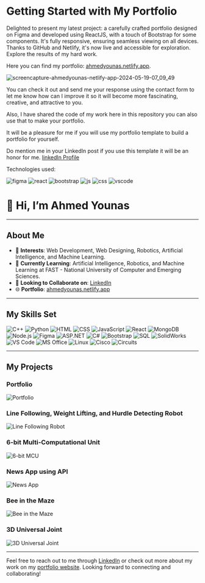 # Getting Started with My Portfolio

Delighted to present my latest project: a carefully crafted portfolio designed on Figma and developed using ReactJS, with a touch of Bootstrap for some components. It's fully responsive, ensuring seamless viewing on all devices. Thanks to GitHub and Netlify, it's now live and accessible for exploration. Explore the results of my hard work.

Here you can find my portfolio: [ahmedyounas.netlify.app](https://ahmedyounas.netlify.app).

![screencapture-ahmedyounas-netlify-app-2024-05-19-07_09_49](https://github.com/4hmed7ounas/Portfolio-netlify/assets/142696963/acbd2e42-af24-4381-85e3-e147c3a7e4df)


You can check it out and send me your response using the contact form to let me know how can I improve it so it will become more fascinating, creative, and attractive to you.

Also, I have shared the code of my work here in this repository you can also use that to make your portfolio.

It will be a pleasure for me if you will use my portfolio template to build a portfolio for yourself.

Do mention me in your LinkedIn post if you use this template it will be an honor for me. [linkedIn Profile](https://www.linkedin.com/in/ahmed-younas-360b481a5)

Technologies used:

![figma](https://github.com/4hmed7ounas/Portfolio-netlify/assets/142696963/cedd517f-e188-405a-9716-c9410f4012b5)
![react](https://github.com/4hmed7ounas/Portfolio-netlify/assets/142696963/372cd462-4d5d-4880-9612-16e7cba609d9)
![bootstrap](https://github.com/4hmed7ounas/Portfolio-netlify/assets/142696963/32ae2b5f-4ad0-4c0b-bd9d-54b4f989b9c1)
![js](https://github.com/4hmed7ounas/Portfolio-netlify/assets/142696963/71d1403b-11a1-4cf8-a07c-2801161e6c15)
![css](https://github.com/4hmed7ounas/Portfolio-netlify/assets/142696963/83ff9eee-2c0f-4779-9c00-7783574ea7c4)
![vscode](https://github.com/4hmed7ounas/Portfolio-netlify/assets/142696963/842540d3-1316-4a47-8289-7c7199a568eb)


# 👋 Hi, I’m Ahmed Younas

---

## About Me

- 👀 **Interests**: Web Development, Web Designing, Robotics, Artificial Intelligence, and Machine Learning.
- 🌱 **Currently Learning**: Artificial Intelligence, Robotics, and Machine Learning at FAST - National University of Computer and Emerging Sciences.
- 💞️ **Looking to Collaborate on**: [LinkedIn](https://www.linkedin.com/in/ahmed-younas-360b481a5)
- 🌐 **Portfolio**: [ahmedyounas.netlify.app](https://ahmedyounas.netlify.app)

---

## My Skills Set

![C++](https://github.com/4hmed7ounas/4hmed7ounas/assets/142696963/fc866ef6-2479-47e2-93c4-df9fdc385020)
![Python](https://github.com/4hmed7ounas/4hmed7ounas/assets/142696963/937dd065-b87f-4320-9fc7-210149ea9a69)
![HTML](https://github.com/4hmed7ounas/4hmed7ounas/assets/142696963/c5da335f-d289-4a4d-84e9-7deb7819c64f)
![CSS](https://github.com/4hmed7ounas/4hmed7ounas/assets/142696963/b1844d3e-641d-4818-a1d6-3017be75a034)
![JavaScript](https://github.com/4hmed7ounas/4hmed7ounas/assets/142696963/f7cac07a-752f-48f8-aedb-234e6c4c0aef)
![React](https://github.com/4hmed7ounas/4hmed7ounas/assets/142696963/af3cbcee-eab0-4f41-b2d9-3d5519c09ff4)
![MongoDB](https://github.com/4hmed7ounas/4hmed7ounas/assets/142696963/7a942e05-875b-4923-a9ce-f3329b474883)
![Node.js](https://github.com/4hmed7ounas/4hmed7ounas/assets/142696963/eb1138cc-8635-4b7d-88e9-5c8a2b9ad7e1)
![Figma](https://github.com/4hmed7ounas/4hmed7ounas/assets/142696963/a4859a14-4f80-4057-953f-cb31e7d7a353)
![ASP.NET](https://github.com/4hmed7ounas/4hmed7ounas/assets/142696963/141c6cc6-edfc-47b8-8d11-e9e08e698d2c)
![C#](https://github.com/4hmed7ounas/4hmed7ounas/assets/142696963/71a1e1b8-66a4-421e-99ac-0ac75666d471)
![Bootstrap](https://github.com/4hmed7ounas/4hmed7ounas/assets/142696963/3965227a-4566-4a63-82f0-e46dfb0954bb)
![SQL](https://github.com/4hmed7ounas/4hmed7ounas/assets/142696963/afc01718-14ec-42e7-9459-46b8851ba782)
![SolidWorks](https://github.com/4hmed7ounas/4hmed7ounas/assets/142696963/a697ac5f-838c-4b94-9757-feab5c0d1356)
![VS Code](https://github.com/4hmed7ounas/4hmed7ounas/assets/142696963/052a066f-a881-4739-aa6b-79cfba16e07b)
![MS Office](https://github.com/4hmed7ounas/4hmed7ounas/assets/142696963/e3497cb0-a063-4450-af6b-532f8164233f)
![Linux](https://github.com/4hmed7ounas/4hmed7ounas/assets/142696963/b3a50b74-6619-43c7-af81-26f5e25e4ccb)
![Cisco](https://github.com/4hmed7ounas/4hmed7ounas/assets/142696963/fd0a9123-c299-4032-9211-ced42573f469)
![Circuits](https://github.com/4hmed7ounas/4hmed7ounas/assets/142696963/4bbb1e9f-5451-47e4-849c-9da0eae6246f)

---

## My Projects

### Portfolio
![Portfolio](https://github.com/4hmed7ounas/4hmed7ounas/assets/142696963/44153bce-706c-4cbe-87d2-ba1053c61342)

### Line Following, Weight Lifting, and Hurdle Detecting Robot
![Line Following Robot](https://github.com/4hmed7ounas/4hmed7ounas/assets/142696963/edd3e306-6c6b-4815-ba85-6edb758b4afb)

### 6-bit Multi-Computational Unit
![6-bit MCU](https://github.com/4hmed7ounas/4hmed7ounas/assets/142696963/0f599efa-3b7e-4841-8a61-d90673e50ebd)

### News App using API
![News App](https://github.com/4hmed7ounas/4hmed7ounas/assets/142696963/3dd8ea7a-f012-453b-9e64-c52f82b964c0)

### Bee in the Maze
![Bee in the Maze](https://github.com/4hmed7ounas/4hmed7ounas/assets/142696963/4ee6e981-c226-4f29-bb69-0c3f0ae35832)

### 3D Universal Joint
![3D Universal Joint](https://github.com/4hmed7ounas/4hmed7ounas/assets/142696963/cfc1fb6e-0d79-4120-9ee5-a0fd7534c13e)

---

Feel free to reach out to me through [LinkedIn](https://www.linkedin.com/in/ahmed-younas-360b481a5) or check out more about my work on my [portfolio website](https://ahmedyounas.netlify.app). Looking forward to connecting and collaborating!
